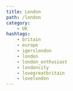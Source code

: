 ```yaml
---
title: London
path: /london
category: 
    - UK   
hashtags:
    - britain
    - europe
    - igerslondon
    - london
    - london_enthusiast
    - londoncity
    - lovegreatbritain
    - lovelondon
---
```


